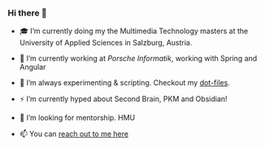 ### Hi there 👋

- 🎓 I’m currently doing my the Multimedia Technology masters at the University of Applied Sciences in Salzburg, Austria.

- 🔭 I’m currently working at *Porsche Informatik*, working with Spring and Angular

- 🌱 I’m always experimenting & scripting. Checkout my [dot-files](https://gitlab.com/FabianUntermoser/dot-files).

- ⚡ I’m currently hyped about Second Brain, PKM and Obsidian!

- 👯 I’m looking for mentorship. HMU

- 📫 You can [reach out to me here](https://ederbit.xyz/#get-in-touch-)


<!--
**FabianUntermoser/FabianUntermoser** is a ✨ _special_ ✨ repository because its `README.md` (this file) appears on your GitHub profile.

Here are some ideas to get you started:

- 🔭 I’m currently working on ...
- 🌱 I’m currently learning ...
- 👯 I’m looking to collaborate on ...
- 🤔 I’m looking for help with ...
- 💬 Ask me about ...
- 📫 How to reach me: ...
- 😄 Pronouns: ...
- ⚡ Fun fact: ...
-->
